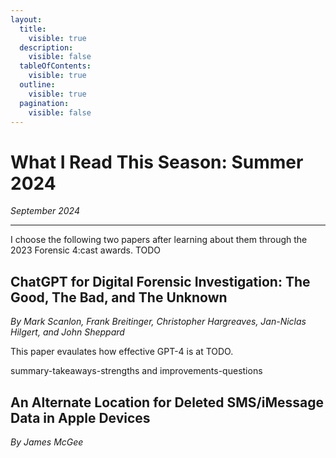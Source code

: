 ```yaml
---
layout:
  title:
    visible: true
  description:
    visible: false
  tableOfContents:
    visible: true
  outline:
    visible: true
  pagination:
    visible: false
---
```


# What I Read This Season: Summer 2024

*September 2024*

***

I choose the following two papers after learning about them through the 2023 Forensic 4:cast awards. TODO

## ChatGPT for Digital Forensic Investigation: The Good, The Bad, and The Unknown

*By Mark Scanlon, Frank Breitinger, Christopher Hargreaves, Jan-Niclas Hilgert, and John Sheppard*

This paper evaulates how effective GPT-4 is at TODO.

summary-takeaways-strengths and improvements-questions

## An Alternate Location for Deleted SMS/iMessage Data in Apple Devices

*By James McGee*